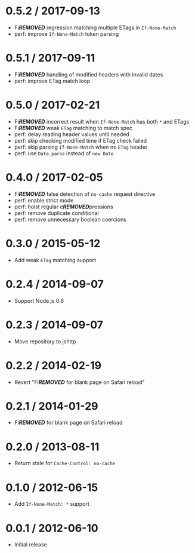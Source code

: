 0.5.2 / 2017-09-13
==================

  * Fi***REMOVED*** regression matching multiple ETags in `If-None-Match`
  * perf: improve `If-None-Match` token parsing

0.5.1 / 2017-09-11
==================

  * Fi***REMOVED*** handling of modified headers with invalid dates
  * perf: improve ETag match loop

0.5.0 / 2017-02-21
==================

  * Fi***REMOVED*** incorrect result when `If-None-Match` has both `*` and ETags
  * Fi***REMOVED*** weak `ETag` matching to match spec
  * perf: delay reading header values until needed
  * perf: skip checking modified time if ETag check failed
  * perf: skip parsing `If-None-Match` when no `ETag` header
  * perf: use `Date.parse` instead of `new Date`

0.4.0 / 2017-02-05
==================

  * Fi***REMOVED*** false detection of `no-cache` request directive
  * perf: enable strict mode
  * perf: hoist regular e***REMOVED***pressions
  * perf: remove duplicate conditional
  * perf: remove unnecessary boolean coercions

0.3.0 / 2015-05-12
==================

  * Add weak `ETag` matching support

0.2.4 / 2014-09-07
==================

  * Support Node.js 0.6

0.2.3 / 2014-09-07
==================

  * Move repository to jshttp

0.2.2 / 2014-02-19
==================

  * Revert "Fi***REMOVED*** for blank page on Safari reload"

0.2.1 / 2014-01-29
==================

  * Fi***REMOVED*** for blank page on Safari reload

0.2.0 / 2013-08-11
==================

  * Return stale for `Cache-Control: no-cache`

0.1.0 / 2012-06-15
==================

  * Add `If-None-Match: *` support

0.0.1 / 2012-06-10
==================

  * Initial release
